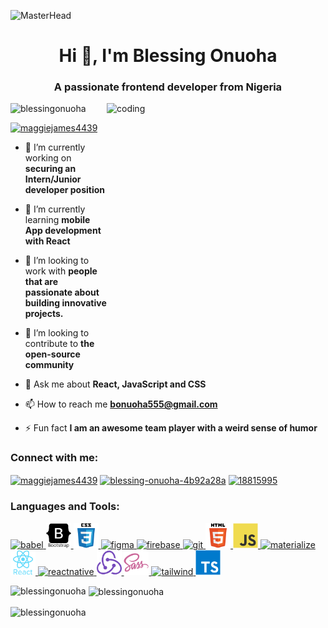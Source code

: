![MasterHead](https://repository-images.githubusercontent.com/588181932/e36ec678-7984-4cdd-8e4c-a3932772ff8e)
<h1 align="center">Hi 👋, I'm Blessing Onuoha</h1>
<h3 align="center">A passionate frontend developer from Nigeria</h3>
<img align="right" src="https://cdnb.artstation.com/p/assets/images/images/028/991/999/original/anna-havrylyukh-.gif?1596125112" alt="coding" width="350" height="400" />

<p align="left"> <img src="https://komarev.com/ghpvc/?username=blessingonuoha&label=Profile%20views&color=0e75b6&style=flat" alt="blessingonuoha" /> </p>

<p align="left"> <a href="https://twitter.com/maggiejames4439" target="blank"><img src="https://img.shields.io/twitter/follow/maggiejames4439?logo=twitter&style=for-the-badge" alt="maggiejames4439" /></a> </p>

- 🔭 I’m currently working on **securing an Intern/Junior developer position**

- 🌱 I’m currently learning **mobile App development with React**

- 👯 I’m looking to work with **people that are passionate about building innovative projects.**

- 🤝 I’m looking to contribute to **the open-source community**

- 💬 Ask me about **React, JavaScript and CSS**

- 📫 How to reach me **bonuoha555@gmail.com**

- ⚡ Fun fact **I am an awesome team player with a weird sense of humor**

<h3 align="left">Connect with me:</h3>
<p align="left">
<a href="https://twitter.com/maggiejames4439" target="blank"><img align="center" src="https://raw.githubusercontent.com/rahuldkjain/github-profile-readme-generator/master/src/images/icons/Social/twitter.svg" alt="maggiejames4439" height="30" width="40" /></a>
<a href="https://linkedin.com/in/blessing-onuoha-4b92a28a" target="blank"><img align="center" src="https://raw.githubusercontent.com/rahuldkjain/github-profile-readme-generator/master/src/images/icons/Social/linked-in-alt.svg" alt="blessing-onuoha-4b92a28a" height="30" width="40" /></a>
<a href="https://stackoverflow.com/users/18815995" target="blank"><img align="center" src="https://raw.githubusercontent.com/rahuldkjain/github-profile-readme-generator/master/src/images/icons/Social/stack-overflow.svg" alt="18815995" height="30" width="40" /></a>
</p>

<h3 align="left">Languages and Tools:</h3>
<p align="left"> <a href="https://babeljs.io/" target="_blank" rel="noreferrer"> <img src="https://www.vectorlogo.zone/logos/babeljs/babeljs-icon.svg" alt="babel" width="40" height="40"/> </a> <a href="https://getbootstrap.com" target="_blank" rel="noreferrer"> <img src="https://raw.githubusercontent.com/devicons/devicon/master/icons/bootstrap/bootstrap-plain-wordmark.svg" alt="bootstrap" width="40" height="40"/> </a> <a href="https://www.w3schools.com/css/" target="_blank" rel="noreferrer"> <img src="https://raw.githubusercontent.com/devicons/devicon/master/icons/css3/css3-original-wordmark.svg" alt="css3" width="40" height="40"/> </a> <a href="https://www.figma.com/" target="_blank" rel="noreferrer"> <img src="https://www.vectorlogo.zone/logos/figma/figma-icon.svg" alt="figma" width="40" height="40"/> </a> <a href="https://firebase.google.com/" target="_blank" rel="noreferrer"> <img src="https://www.vectorlogo.zone/logos/firebase/firebase-icon.svg" alt="firebase" width="40" height="40"/> </a> <a href="https://git-scm.com/" target="_blank" rel="noreferrer"> <img src="https://www.vectorlogo.zone/logos/git-scm/git-scm-icon.svg" alt="git" width="40" height="40"/> </a> <a href="https://www.w3.org/html/" target="_blank" rel="noreferrer"> <img src="https://raw.githubusercontent.com/devicons/devicon/master/icons/html5/html5-original-wordmark.svg" alt="html5" width="40" height="40"/> </a> <a href="https://developer.mozilla.org/en-US/docs/Web/JavaScript" target="_blank" rel="noreferrer"> <img src="https://raw.githubusercontent.com/devicons/devicon/master/icons/javascript/javascript-original.svg" alt="javascript" width="40" height="40"/> </a> <a href="https://materializecss.com/" target="_blank" rel="noreferrer"> <img src="https://raw.githubusercontent.com/prplx/svg-logos/5585531d45d294869c4eaab4d7cf2e9c167710a9/svg/materialize.svg" alt="materialize" width="40" height="40"/> </a> <a href="https://reactjs.org/" target="_blank" rel="noreferrer"> <img src="https://raw.githubusercontent.com/devicons/devicon/master/icons/react/react-original-wordmark.svg" alt="react" width="40" height="40"/> </a> <a href="https://reactnative.dev/" target="_blank" rel="noreferrer"> <img src="https://reactnative.dev/img/header_logo.svg" alt="reactnative" width="40" height="40"/> </a> <a href="https://redux.js.org" target="_blank" rel="noreferrer"> <img src="https://raw.githubusercontent.com/devicons/devicon/master/icons/redux/redux-original.svg" alt="redux" width="40" height="40"/> </a> <a href="https://sass-lang.com" target="_blank" rel="noreferrer"> <img src="https://raw.githubusercontent.com/devicons/devicon/master/icons/sass/sass-original.svg" alt="sass" width="40" height="40"/> </a> <a href="https://tailwindcss.com/" target="_blank" rel="noreferrer"> <img src="https://www.vectorlogo.zone/logos/tailwindcss/tailwindcss-icon.svg" alt="tailwind" width="40" height="40"/> </a> <a href="https://www.typescriptlang.org/" target="_blank" rel="noreferrer"> <img src="https://raw.githubusercontent.com/devicons/devicon/master/icons/typescript/typescript-original.svg" alt="typescript" width="40" height="40"/> </a> </p>

<p><img align="left" src="https://github-readme-stats.vercel.app/api/top-langs?username=blessingonuoha&show_icons=true&locale=en&layout=compact" alt="blessingonuoha" /></p>

<p>&nbsp;<img align="center" src="https://github-readme-stats.vercel.app/api?username=blessingonuoha&show_icons=true&locale=en" alt="blessingonuoha" /></p>

<p><img align="center" src="https://github-readme-streak-stats.herokuapp.com/?user=blessingonuoha&" alt="blessingonuoha" /></p>

